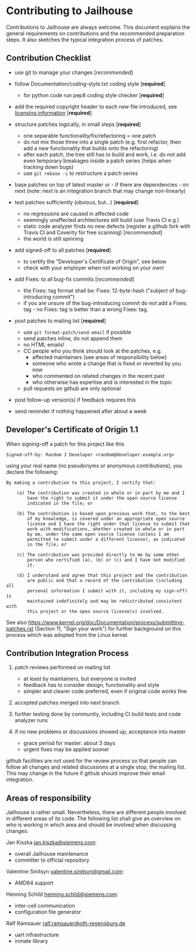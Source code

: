 Contributing to Jailhouse
=========================

Contributions to Jailhouse are always welcome. This document explains the
general requirements on contributions and the recommended preparation steps. It
also sketches the typical integration process of patches.


Contribution Checklist
----------------------

- use git to manage your changes [*recommended*]

- follow Documentation/coding-style.txt coding style [**required**]
    - for python code run pep8 coding style checker [**required**]

- add the required copyright header to each new file introduced, see
  [licensing information](LICENSING.md) [**required**]

- structure patches logically, in small steps [**required**]
    - one separable functionality/fix/refactoring = one patch
    - do not mix those three into a single patch (e.g. first refactor, then
      add a new functionality that builds onto the refactoring)
    - after each patch, the tree still has to build and work, i.e. do not add
      even temporary breakages inside a patch series (helps when tracking down
      bugs)
    - use `git rebase -i` to restructure a patch series

- base patches on top of latest master or - if there are dependencies - on next
  (note: next is an integration branch that may change non-linearly)

- test patches sufficiently (obvious, but...) [**required**]
    - no regressions are caused in affected code
    - seemingly unaffected architectures still build (use Travis CI e.g.)
    - static code analyzer finds no new defects (register a github fork with
      Travis CI and Coverity for free scanning) [*recommended*]
    - the world is still spinning

- add signed-off to all patches [**required**]
    - to certify the "Developer's Certificate of Origin", see below
    - check with your employer when not working on your own!

- add Fixes: to all bug-fix commits [*recommended*]
    - the Fixes: tag format shall be:
        Fixes: 12-byte-hash ("subject of bug-introducing commit")
    - if you are unsure of the bug-introducing commit do *not* add a
      Fixes: tag - no Fixes: tag is better than a wrong Fixes: tag.

- post patches to mailing list [**required**]
    - use `git format-patch/send-email` if possible
    - send patches inline, do not append them
    - no HTML emails!
    - CC people who you think should look at the patches, e.g.
      - affected maintainers (see areas of responsibility below)
      - someone who wrote a change that is fixed or reverted by you now
      - who commented on related changes in the recent past
      - who otherwise has expertise and is interested in the topic
    - pull requests on github are only optional

- post follow-up version(s) if feedback requires this

- send reminder if nothing happened after about a week


Developer's Certificate of Origin 1.1
-------------------------------------

When signing-off a patch for this project like this

    Signed-off-by: Random J Developer <random@developer.example.org>

using your real name (no pseudonyms or anonymous contributions), you declare the
following:

    By making a contribution to this project, I certify that:

        (a) The contribution was created in whole or in part by me and I
            have the right to submit it under the open source license
            indicated in the file; or

        (b) The contribution is based upon previous work that, to the best
            of my knowledge, is covered under an appropriate open source
            license and I have the right under that license to submit that
            work with modifications, whether created in whole or in part
            by me, under the same open source license (unless I am
            permitted to submit under a different license), as indicated
            in the file; or

        (c) The contribution was provided directly to me by some other
            person who certified (a), (b) or (c) and I have not modified
            it.

        (d) I understand and agree that this project and the contribution
            are public and that a record of the contribution (including all
            personal information I submit with it, including my sign-off) is
            maintained indefinitely and may be redistributed consistent with
            this project or the open source license(s) involved.

See also https://www.kernel.org/doc/Documentation/process/submitting-patches.rst
(Section 11, "Sign your work") for further background on this process which was
adopted from the Linux kernel.


Contribution Integration Process
--------------------------------

1. patch reviews performed on mailing list
    * at least by maintainers, but everyone is invited
    * feedback has to consider design, functionality and style
    * simpler and clearer code preferred, even if original code works fine

2. accepted patches merged into next branch

3. further testing done by community, including CI build tests and code
   analyzer runs

4. if no new problems or discussions showed up, acceptance into master
    * grace period for master: about 3 days
    * urgent fixes may be applied sooner

github facilities are not used for the review process so that people can follow
all changes and related discussions at a single stop, the mailing list. This
may change in the future if github should improve their email integration.


Areas of responsibility
-----------------------

Jailhouse is rather small. Nevertheless, there are different people involved in
different areas of its code. The following list shall give an overview on who
is working in which area and should be involved when discussing changes:

Jan Kiszka <jan.kiszka@siemens.com>:
 - overall Jailhouse maintenance
 - committer to official repository

Valentine Sinitsyn <valentine.sinitsyn@gmail.com>:
 - AMD64 support

Henning Schild <henning.schild@siemens.com>:
 - inter-cell communication
 - configuration file generator

Ralf Ramsauer <ralf.ramsauer@oth-regensburg.de>
 - uart infrastructure
 - inmate library
